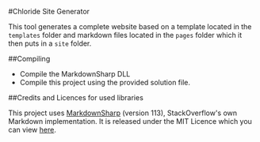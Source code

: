 #Chloride Site Generator

This tool generates a complete website based on a template located in the `templates` folder and markdown files located in the `pages` folder which it then puts in a `site` folder.

##Compiling

- Compile the MarkdownSharp DLL
- Compile this project using the provided solution file.

##Credits and Licences for used libraries

This project uses [MarkdownSharp](https://code.google.com/p/markdownsharp/) (version 113), StackOverflow's own Markdown implementation. It is released under the MIT Licence which you can view [here](http://opensource.org/licenses/mit-license.php).